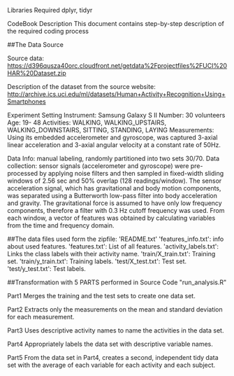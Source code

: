 Libraries Required
dplyr, tidyr


CodeBook Description
This document contains step-by-step description of the required coding process

##The Data Source

Source data: https://d396qusza40orc.cloudfront.net/getdata%2Fprojectfiles%2FUCI%20HAR%20Dataset.zip

Description of the dataset from the source website: http://archive.ics.uci.edu/ml/datasets/Human+Activity+Recognition+Using+Smartphones

Experiment Setting
Instrument: Samsung Galaxy S II
Number: 30 volunteers
Age: 19- 48
Activities: WALKING, WALKING_UPSTAIRS, WALKING_DOWNSTAIRS, SITTING, STANDING, LAYING
Measurements: Using its embedded accelerometer and gyroscope, was captured 3-axial linear acceleration and 3-axial angular velocity at a constant rate of 50Hz.

Data Info: 
manual labeling, randomly partitioned into two sets 30/70.
Data collection: sensor signals (accelerometer and gyroscope) were pre-processed by applying noise filters and then sampled in fixed-width sliding windows of 2.56 sec and 50% overlap (128 readings/window). The sensor acceleration signal, which has gravitational and body motion components, was separated using a Butterworth low-pass filter into body acceleration and gravity. The gravitational force is assumed to have only low frequency components, therefore a filter with 0.3 Hz cutoff frequency was used. From each window, a vector of features was obtained by calculating variables from the time and frequency domain.

##The data files used form the zipfile: 
'README.txt'
'features_info.txt': info about used features.
'features.txt': List of all features.
'activity_labels.txt': Links the class labels with their activity name.
'train/X_train.txt': Training set.
'train/y_train.txt': Training labels.
'test/X_test.txt': Test set.
'test/y_test.txt': Test labels.


##Transformation with 5 PARTS performed in Source Code "run_analysis.R" 

Part1 Merges the training and the test sets to create one data set. 

Part2 Extracts only the measurements on the mean and standard deviation for each measurement. 

Part3 Uses descriptive activity names to name the activities in the data set.

Part4 Appropriately labels the data set with descriptive variable names. 

Part5 From the data set in Part4, creates a second, independent tidy data set with the average of each variable for each activity and each subject. 